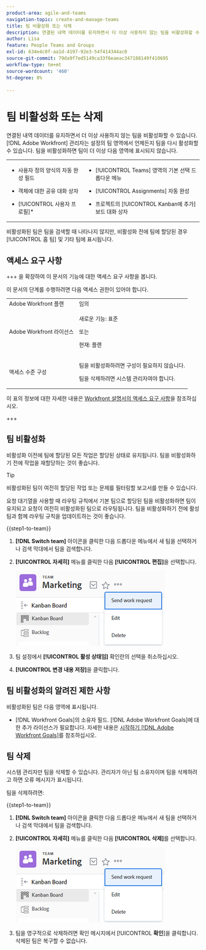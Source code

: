 ```yaml
---
product-area: agile-and-teams
navigation-topic: create-and-manage-teams
title: 팀 비활성화 또는 삭제
description: 연결된 내역 데이터를 유지하면서 더 이상 사용하지 않는 팀을 비활성화할 수 있습니다. Adobe Workfront 관리자는 설정의 팀 영역에서 언제든지 팀을 다시 활성화할 수 있습니다.
author: Lisa
feature: People Teams and Groups
exl-id: 634e4c0f-aa1d-4197-92e3-54f414344ac0
source-git-commit: 79da9f7ed5149ca33f6eaeac347188149f410695
workflow-type: tm+mt
source-wordcount: '460'
ht-degree: 0%

---
```


# 팀 비활성화 또는 삭제

연결된 내역 데이터를 유지하면서 더 이상 사용하지 않는 팀을 비활성화할 수 있습니다. [!DNL Adobe Workfront] 관리자는 설정의 팀 영역에서 언제든지 팀을 다시 활성화할 수 있습니다. 팀을 비활성화하면 팀이 더 이상 다음 영역에 표시되지 않습니다.

<table style="table-layout:auto"> 
 <col> 
 <col> 
 <tbody> 
  <tr> 
   <td> 
    <ul> 
     <li> <p>사용자 정의 양식의 자동 완성 필드</p> </li> 
    </ul> 
    <ul> 
     <li> <p>객체에 대한 공유 대화 상자</p> </li> 
     <li> <p>[!UICONTROL 사용자 프로필]*</p> </li> 
    </ul> </td> 
   <td> 
    <ul> 
     <li> <p>[!UICONTROL Teams] 영역의 기본 선택 드롭다운 메뉴</p> </li> 
     <li> <p>[!UICONTROL Assignments] 자동 완성</p> </li> 
     <li> <p>프로젝트의 [!UICONTROL Kanban에 추가] 보드 대화 상자</p> </li> 
    </ul> </td> 
  </tr> 
 </tbody> 
</table>

비활성화된 팀은 팀을 검색할 때 나타나지 않지만, 비활성화 전에 팀에 할당된 경우 [!UICONTROL 홈 팀] 및 기타 팀에 표시됩니다.

## 액세스 요구 사항

+++ 을 확장하여 이 문서의 기능에 대한 액세스 요구 사항을 봅니다.

이 문서의 단계를 수행하려면 다음 액세스 권한이 있어야 합니다.

<table style="table-layout:auto"> 
 <col> 
 <col> 
 <tbody> 
  <tr data-mc-conditions=""> 
   <td role="rowheader">Adobe Workfront 플랜</td> 
   <td>임의</td> 
  </tr> 
  <tr> 
   <td role="rowheader">Adobe Workfront 라이선스</td> 
   <td>
   <p>새로운 기능: 표준</p>
   <p>또는</p>
   <p>현재: 플랜</p></td>
  </tr>
  <tr>
   <td>액세스 수준 구성</td>
   <td><p>팀을 비활성화하려면 구성이 필요하지 않습니다.</p>
   <p>팀을 삭제하려면 시스템 관리자여야 합니다.</p></td>
  </tr>
 </tbody> 
</table>

이 표의 정보에 대한 자세한 내용은 [Workfront 설명서의 액세스 요구 사항](/help/quicksilver/administration-and-setup/add-users/access-levels-and-object-permissions/access-level-requirements-in-documentation.md)을 참조하십시오.

+++

## 팀 비활성화

비활성화 이전에 팀에 할당된 모든 작업은 할당된 상태로 유지됩니다. 팀을 비활성화하기 전에 작업을 재할당하는 것이 좋습니다.

>[!TIP]
>
>비활성화된 팀이 여전히 할당된 작업 또는 문제를 필터링할 보고서를 만들 수 있습니다.

요청 대기열을 사용할 때 라우팅 규칙에서 기본 팀으로 할당된 팀을 비활성화하면 팀이 유지되고 요청이 여전히 비활성화된 팀으로 라우팅됩니다. 팀을 비활성화하기 전에 활성 팀과 함께 라우팅 규칙을 업데이트하는 것이 좋습니다.

{{step1-to-team}}

1. **[!DNL Switch team]** 아이콘을 클릭한 다음 드롭다운 메뉴에서 새 팀을 선택하거나 검색 막대에서 팀을 검색합니다.
1. **[!UICONTROL 자세히]** 메뉴를 클릭한 다음 **[!UICONTROL 편집]**&#x200B;을 선택합니다.

   ![](assets/edit-team-settings.png)

1. 팀 설정에서 **[!UICONTROL 활성 상태임]** 확인란의 선택을 취소하십시오.
1. **[!UICONTROL 변경 내용 저장]**&#x200B;을 클릭합니다.

## 팀 비활성화의 알려진 제한 사항

비활성화된 팀은 다음 영역에 표시됩니다.

* [!DNL Workfront Goals]의 소유자 필드. [!DNL Adobe Workfront Goals]에 대한 추가 라이선스가 필요합니다. 자세한 내용은 [시작하기 [!DNL Adobe Workfront Goals]](../../workfront-goals/goal-management/getting-started-with-wf-goals.md)를 참조하십시오.

## 팀 삭제

시스템 관리자만 팀을 삭제할 수 있습니다. 관리자가 아닌 팀 소유자이며 팀을 삭제하려고 하면 오류 메시지가 표시됩니다.

팀을 삭제하려면:

{{step1-to-team}}

1. **[!DNL Switch team]** 아이콘을 클릭한 다음 드롭다운 메뉴에서 새 팀을 선택하거나 검색 막대에서 팀을 검색합니다.
1. **[!UICONTROL 자세히]** 메뉴를 클릭한 다음 **[!UICONTROL 삭제]**&#x200B;를 선택합니다.

   ![](assets/edit-team-settings.png)

1. 팀을 영구적으로 삭제하려면 확인 메시지에서 [!UICONTROL **확인**]&#x200B;을 클릭합니다. 삭제된 팀은 복구할 수 없습니다.
